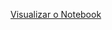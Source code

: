 [Visualizar o Notebook](https://mybinder.org/v2/gh/raphapx/Pipeline-API-para-ETL-com-IA-Generativa/HEAD?labpath=README.ipynb)
